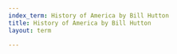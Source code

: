 ```yaml
---
index_term: History of America by Bill Hutton
title: History of America by Bill Hutton
layout: term

---
```

